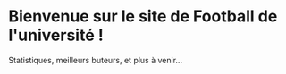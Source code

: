 <!DOCTYPE html>
<html lang="fr">
<head>
  <meta charset="UTF-8">
  <title>Football Université</title>
</head>
<body>
  <h1>Bienvenue sur le site de Football de l'université !</h1>
  <p>Statistiques, meilleurs buteurs, et plus à venir...</p>
</body>
</html>
